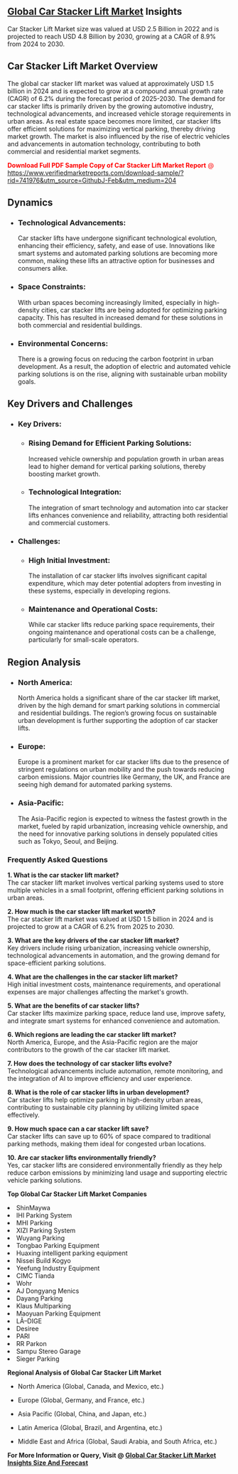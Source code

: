 <h2><a href="https://www.verifiedmarketreports.com/download-sample/?rid=741976&amp;utm_source=GithubJ&amp;utm_medium=204" target="_blank">Global Car Stacker Lift Market</a> Insights</h2><p>Car Stacker Lift Market size was valued at USD 2.5 Billion in 2022 and is projected to reach USD 4.8 Billion by 2030, growing at a CAGR of 8.9% from 2024 to 2030.</p><p> <h2>Car Stacker Lift Market Overview</h2> <p>The global car stacker lift market was valued at approximately USD 1.5 billion in 2024 and is expected to grow at a compound annual growth rate (CAGR) of 6.2% during the forecast period of 2025-2030. The demand for car stacker lifts is primarily driven by the growing automotive industry, technological advancements, and increased vehicle storage requirements in urban areas. As real estate space becomes more limited, car stacker lifts offer efficient solutions for maximizing vertical parking, thereby driving market growth. The market is also influenced by the rise of electric vehicles and advancements in automation technology, contributing to both commercial and residential market segments.</p> <p><p><span class=""><span style="color: #ff0000;"><strong>Download Full PDF Sample Copy of Car Stacker Lift Market Report</strong> @ </span><a href="https://www.verifiedmarketreports.com/download-sample/?rid=741976&amp;utm_source=GithubJ-Feb&amp;utm_medium=204" target="_blank">https://www.verifiedmarketreports.com/download-sample/?rid=741976&amp;utm_source=GithubJ-Feb&amp;utm_medium=204</a></span></p></p> <h2>Dynamics</h2> <ul> <li><h3>Technological Advancements:</h3> Car stacker lifts have undergone significant technological evolution, enhancing their efficiency, safety, and ease of use. Innovations like smart systems and automated parking solutions are becoming more common, making these lifts an attractive option for businesses and consumers alike.</li> <li><h3>Space Constraints:</h3> With urban spaces becoming increasingly limited, especially in high-density cities, car stacker lifts are being adopted for optimizing parking capacity. This has resulted in increased demand for these solutions in both commercial and residential buildings.</li> <li><h3>Environmental Concerns:</h3> There is a growing focus on reducing the carbon footprint in urban development. As a result, the adoption of electric and automated vehicle parking solutions is on the rise, aligning with sustainable urban mobility goals.</li> </ul> <h2>Key Drivers and Challenges</h2> <ul> <li><h3>Key Drivers:</h3> <ul> <li><h3>Rising Demand for Efficient Parking Solutions:</h3> Increased vehicle ownership and population growth in urban areas lead to higher demand for vertical parking solutions, thereby boosting market growth.</li> <li><h3>Technological Integration:</h3> The integration of smart technology and automation into car stacker lifts enhances convenience and reliability, attracting both residential and commercial customers.</li> </ul> </li> <li><h3>Challenges:</h3> <ul> <li><h3>High Initial Investment:</h3> The installation of car stacker lifts involves significant capital expenditure, which may deter potential adopters from investing in these systems, especially in developing regions.</li> <li><h3>Maintenance and Operational Costs:</h3> While car stacker lifts reduce parking space requirements, their ongoing maintenance and operational costs can be a challenge, particularly for small-scale operators.</li> </ul> </li> </ul> <h2>Region Analysis</h2> <ul> <li><h3>North America:</h3> North America holds a significant share of the car stacker lift market, driven by the high demand for smart parking solutions in commercial and residential buildings. The region’s growing focus on sustainable urban development is further supporting the adoption of car stacker lifts.</li> <li><h3>Europe:</h3> Europe is a prominent market for car stacker lifts due to the presence of stringent regulations on urban mobility and the push towards reducing carbon emissions. Major countries like Germany, the UK, and France are seeing high demand for automated parking systems.</li> <li><h3>Asia-Pacific:</h3> The Asia-Pacific region is expected to witness the fastest growth in the market, fueled by rapid urbanization, increasing vehicle ownership, and the need for innovative parking solutions in densely populated cities such as Tokyo, Seoul, and Beijing.</li> </ul> <h3>Frequently Asked Questions</h3> <p><b>1. What is the car stacker lift market?</b><br> The car stacker lift market involves vertical parking systems used to store multiple vehicles in a small footprint, offering efficient parking solutions in urban areas.</p> <p><b>2. How much is the car stacker lift market worth?</b><br> The car stacker lift market was valued at USD 1.5 billion in 2024 and is projected to grow at a CAGR of 6.2% from 2025 to 2030.</p> <p><b>3. What are the key drivers of the car stacker lift market?</b><br> Key drivers include rising urbanization, increasing vehicle ownership, technological advancements in automation, and the growing demand for space-efficient parking solutions.</p> <p><b>4. What are the challenges in the car stacker lift market?</b><br> High initial investment costs, maintenance requirements, and operational expenses are major challenges affecting the market's growth.</p> <p><b>5. What are the benefits of car stacker lifts?</b><br> Car stacker lifts maximize parking space, reduce land use, improve safety, and integrate smart systems for enhanced convenience and automation.</p> <p><b>6. Which regions are leading the car stacker lift market?</b><br> North America, Europe, and the Asia-Pacific region are the major contributors to the growth of the car stacker lift market.</p> <p><b>7. How does the technology of car stacker lifts evolve?</b><br> Technological advancements include automation, remote monitoring, and the integration of AI to improve efficiency and user experience.</p> <p><b>8. What is the role of car stacker lifts in urban development?</b><br> Car stacker lifts help optimize parking in high-density urban areas, contributing to sustainable city planning by utilizing limited space effectively.</p> <p><b>9. How much space can a car stacker lift save?</b><br> Car stacker lifts can save up to 60% of space compared to traditional parking methods, making them ideal for congested urban locations.</p> <p><b>10. Are car stacker lifts environmentally friendly?</b><br> Yes, car stacker lifts are considered environmentally friendly as they help reduce carbon emissions by minimizing land usage and supporting electric vehicle parking solutions.</p> </p><p><strong>Top Global Car Stacker Lift Market Companies</strong></p><div data-test-id=""><p><li>ShinMaywa</li><li> IHI Parking System</li><li> MHI Parking</li><li> XIZI Parking System</li><li> Wuyang Parking</li><li> Tongbao Parking Equipment</li><li> Huaxing intelligent parking equipment</li><li> Nissei Build Kogyo</li><li> Yeefung Industry Equipment</li><li> CIMC Tianda</li><li> Wohr</li><li> AJ Dongyang Menics</li><li> Dayang Parking</li><li> Klaus Multiparking</li><li> Maoyuan Parking Equipment</li><li> LÃ–DIGE</li><li> Desiree</li><li> PARI</li><li> RR Parkon</li><li> Sampu Stereo Garage</li><li> Sieger Parking</li></p><div><strong>Regional Analysis of&nbsp;Global Car Stacker Lift Market</strong></div><ul><li dir="ltr"><p dir="ltr">North America&nbsp;(Global, Canada, and Mexico, etc.)</p></li><li dir="ltr"><p dir="ltr">Europe (Global, Germany, and France, etc.)</p></li><li dir="ltr"><p dir="ltr">Asia Pacific&nbsp;(Global, China, and Japan, etc.)</p></li><li dir="ltr"><p dir="ltr">Latin America&nbsp;(Global, Brazil, and Argentina, etc.)</p></li><li dir="ltr">Middle East and Africa&nbsp;(Global, Saudi Arabia, and South Africa, etc.)</li></ul><p><strong>For More Information or Query, Visit @&nbsp;</strong><strong><a href="https://www.verifiedmarketreports.com/product/car-stacker-lift-market/?utm_source=GithubJ&amp;utm_medium=204" target="_blank">Global Car Stacker Lift Market Insights Size And Forecast</a></strong></p></div>

